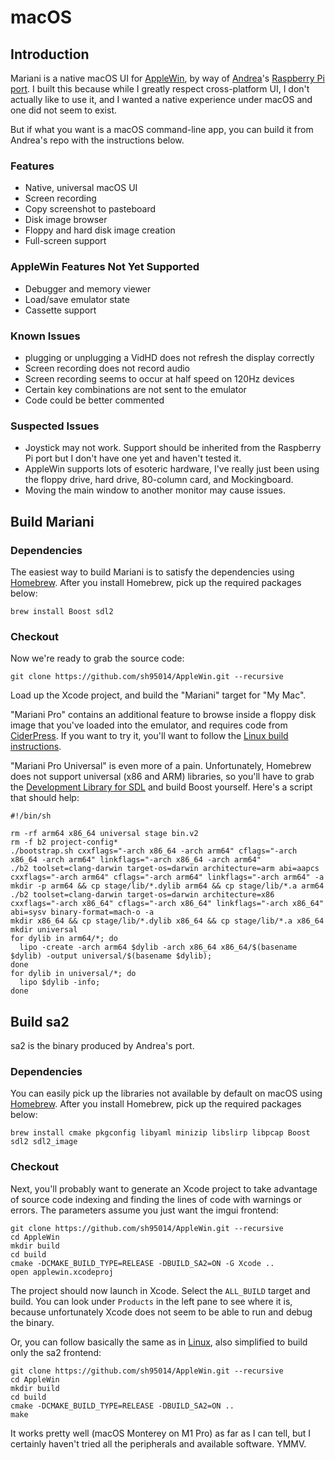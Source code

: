 # macOS

## Introduction

Mariani is a native macOS UI for [AppleWin](https://github.com/AppleWin/AppleWin), by way of [Andrea](https://github.com/audetto)'s [Raspberry Pi port](https://github.com/audetto/AppleWin). I built this because while I greatly respect cross-platform UI, I don't actually like to use it, and I wanted a native experience under macOS and one did not seem to exist.

But if what you want is a macOS command-line app, you can build it from Andrea's repo with the instructions below.

### Features

- Native, universal macOS UI
- Screen recording
- Copy screenshot to pasteboard
- Disk image browser
- Floppy and hard disk image creation
- Full-screen support

### AppleWin Features Not Yet Supported

- Debugger and memory viewer
- Load/save emulator state
- Cassette support

### Known Issues

- plugging or unplugging a VidHD does not refresh the display correctly
- Screen recording does not record audio
- Screen recording seems to occur at half speed on 120Hz devices
- Certain key combinations are not sent to the emulator
- Code could be better commented

### Suspected Issues

- Joystick may not work. Support should be inherited from the Raspberry Pi port but I don't have one yet and haven't tested it.
- AppleWin supports lots of esoteric hardware, I've really just been using the floppy drive, hard drive, 80-column card, and Mockingboard.
- Moving the main window to another monitor may cause issues.

## Build Mariani

### Dependencies

The easiest way to build Mariani is to satisfy the dependencies using [Homebrew](https://brew.sh). After you install Homebrew, pick up the required packages below:

```
brew install Boost sdl2
```

### Checkout

Now we're ready to grab the source code:

```
git clone https://github.com/sh95014/AppleWin.git --recursive
```

Load up the Xcode project, and build the "Mariani" target for "My Mac".

"Mariani Pro" contains an additional feature to browse inside a floppy disk image that you've loaded into the emulator, and requires code from [CiderPress](https://github.com/fadden/ciderpress). If you want to try it, you'll want to follow the [Linux build instructions](https://github.com/fadden/ciderpress/blob/master/README-linux.md).

"Mariani Pro Universal" is even more of a pain. Unfortunately, Homebrew does not support universal (x86 and ARM) libraries, so you'll have to grab the [Development Library for SDL](https://www.libsdl.org/download-2.0.php) and build Boost yourself. Here's a script that should help:

```
#!/bin/sh

rm -rf arm64 x86_64 universal stage bin.v2
rm -f b2 project-config*
./bootstrap.sh cxxflags="-arch x86_64 -arch arm64" cflags="-arch x86_64 -arch arm64" linkflags="-arch x86_64 -arch arm64"
./b2 toolset=clang-darwin target-os=darwin architecture=arm abi=aapcs cxxflags="-arch arm64" cflags="-arch arm64" linkflags="-arch arm64" -a
mkdir -p arm64 && cp stage/lib/*.dylib arm64 && cp stage/lib/*.a arm64
./b2 toolset=clang-darwin target-os=darwin architecture=x86 cxxflags="-arch x86_64" cflags="-arch x86_64" linkflags="-arch x86_64" abi=sysv binary-format=mach-o -a
mkdir x86_64 && cp stage/lib/*.dylib x86_64 && cp stage/lib/*.a x86_64
mkdir universal
for dylib in arm64/*; do 
  lipo -create -arch arm64 $dylib -arch x86_64 x86_64/$(basename $dylib) -output universal/$(basename $dylib); 
done
for dylib in universal/*; do
  lipo $dylib -info;
done
```

## Build sa2

sa2 is the binary produced by Andrea's port.

### Dependencies

You can easily pick up the libraries not available by default on macOS using [Homebrew](https://brew.sh). After you install Homebrew, pick up the required packages below:

```
brew install cmake pkgconfig libyaml minizip libslirp libpcap Boost sdl2 sdl2_image
```

### Checkout

Next, you'll probably want to generate an Xcode project to take advantage of source code indexing and finding the lines of code with warnings or errors. The parameters assume you just want the imgui frontend:

```
git clone https://github.com/sh95014/AppleWin.git --recursive
cd AppleWin
mkdir build
cd build
cmake -DCMAKE_BUILD_TYPE=RELEASE -DBUILD_SA2=ON -G Xcode ..
open applewin.xcodeproj
```

The project should now launch in Xcode. Select the `ALL_BUILD` target and build. You can look under `Products` in the left pane to see where it is, because unfortunately Xcode does not seem to be able to run and debug the binary.

Or, you can follow basically the same as in [Linux](linux.md), also simplified to build only the sa2 frontend:

```
git clone https://github.com/sh95014/AppleWin.git --recursive
cd AppleWin
mkdir build
cd build
cmake -DCMAKE_BUILD_TYPE=RELEASE -DBUILD_SA2=ON ..
make
```

It works pretty well (macOS Monterey on M1 Pro) as far as I can tell, but I certainly haven't tried all the peripherals and available software. YMMV.